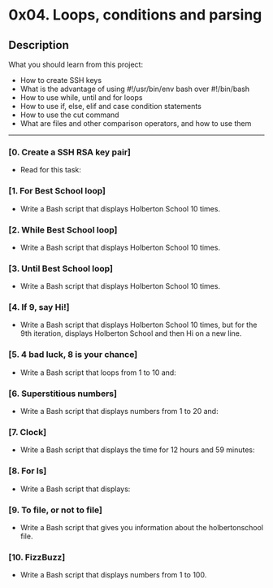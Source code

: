 # 0x04. Loops, conditions and parsing

## Description

What you should learn from this project:

- How to create SSH keys
- What is the advantage of using #!/usr/bin/env bash over #!/bin/bash
- How to use while, until and for loops
- How to use if, else, elif and case condition statements
- How to use the cut command
- What are files and other comparison operators, and how to use them

---

### [0. Create a SSH RSA key pair]

- Read for this task:

### [1. For Best School loop]

- Write a Bash script that displays Holberton School 10 times.

### [2. While Best School loop]

- Write a Bash script that displays Holberton School 10 times.

### [3. Until Best School loop]

- Write a Bash script that displays Holberton School 10 times.

### [4. If 9, say Hi!]

- Write a Bash script that displays Holberton School 10 times, but for the 9th iteration, displays Holberton School and then Hi on a new line.

### [5. 4 bad luck, 8 is your chance]

- Write a Bash script that loops from 1 to 10 and:

### [6. Superstitious numbers]

- Write a Bash script that displays numbers from 1 to 20 and:

### [7. Clock]

- Write a Bash script that displays the time for 12 hours and 59 minutes:

### [8. For ls]

- Write a Bash script that displays:

### [9. To file, or not to file]

- Write a Bash script that gives you information about the holbertonschool file.

### [10. FizzBuzz]

- Write a Bash script that displays numbers from 1 to 100.
